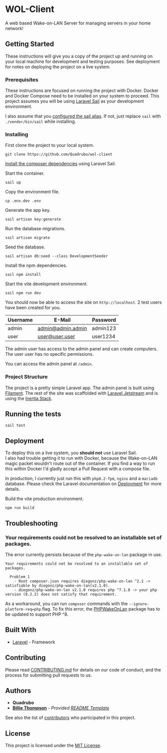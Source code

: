 # WOL-Client

A web based Wake-on-LAN Server for managing servers in your home network!

## Getting Started

These instructions will give you a copy of the project up and running on
your local machine for development and testing purposes. See deployment
for notes on deploying the project on a live system.

### Prerequisites

These instructions are focused on running the project with Docker. Docker and Docker Compose need to be installed on your system to proceed. This project assumes you will be using [Laravel Sail](https://laravel.com/docs/9.x/sail) as your development environment.

I also assume that you [configured the sail alias](https://laravel.com/docs/9.x/sail#configuring-a-shell-alias). If not, just replace `sail` with `./vendor/bin/sail` while installing.

### Installing

First clone the project to your local system.

```
git clone https://github.com/Quadrubo/wol-client
```

[Install the composer dependencies](https://laravel.com/docs/9.x/sail#installing-composer-dependencies-for-existing-projects) using Laravel Sail.

Start the container.

```
sail up
```

Copy the environment file.

```
cp .env.dev .env
```

Generate the app key.

```
sail artisan key:generate
```

Run the database migrations.

```
sail artisan migrate
```

Seed the database.

```
sail artisan db:seed --class DevelopmentSeeder
```

Install the npm dependencies.

```
sail npm install
```

Start the vite development environment.

```
sail npm run dev
```

You should now be able to access the site on `http://localhost`. 2 test users have been created for you.

| Username | E-Mail            | Password |
| -------- | ----------------- | -------- |
| admin    | admin@admin.admin | admin123 |
| user     | user@user.user    | user1234 |

The admin user has access to the admin panel and can create computers. The user user has no specific permissions.

You can access the admin panel at `/admin`.

### Project Structure

The project is a pretty simple Laravel app. The admin panel is built using [Filament](https://github.com/filamentphp/filament). The rest of the site was scaffolded with [Laravel Jetstream](https://github.com/laravel/jetstream) and is using the [Inertia Stack](https://jetstream.laravel.com/2.x/stacks/inertia.html).

## Running the tests

```
sail test
```

## Deployment

To deploy this on a live system, you **should not** use Laravel Sail.  
I also had trouble getting it to run with Docker, because the Wake-on-LAN magic packet wouldn't route out of the container. If you find a way to run this within Docker I'd gladly accept a Pull Request with a compose file.

In production, I currently just run this with `php8.2-fpm`, `nginx` and a `mariadb` database. Please check the Laravel documentation on [Deployment](https://laravel.com/docs/9.x/deployment) for more details.

Build the vite production environment.

```
npm run build
```

## Troubleshooting

### Your requirements could not be resolved to an installable set of packages.

The error currently persists because of the `php-wake-on-lan` package in use.

```
Your requirements could not be resolved to an installable set of packages.

  Problem 1
    - Root composer.json requires diegonz/php-wake-on-lan ^2.1 -> satisfiable by diegonz/php-wake-on-lan[v2.1.0].
    - diegonz/php-wake-on-lan v2.1.0 requires php ^7.1.8 -> your php version (8.2.2) does not satisfy that requirement.
```

As a workaround, you can run `composer` commands with the `--ignore-platform-req=php` flag.
To fix this error, the [PHPWakeOnLan](https://github.com/diegonz/PHPWakeOnLan) package has to be updated to support PHP ^8.

## Built With

  - [Laravel](https://github.com/laravel/framework) - Framework

## Contributing

Please read [CONTRIBUTING.md](CONTRIBUTING.md) for details on our code
of conduct, and the process for submitting pull requests to us.
## Authors

  - **Quadrubo**
  - **[Billie Thompson](https://github.com/PurpleBooth)** - *Provided [README Template](https://github.com/PurpleBooth/a-good-readme-template)*

See also the list of
[contributors](https://github.com/Quadrubo/wol-client/graphs/contributors)
who participated in this project.

## License

This project is licensed under the [MIT License](LICENSE.md).
